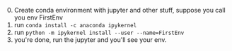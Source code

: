 0.  Create conda environment with jupyter and other stuff, suppose you call you env FirstEnv
1. run ```conda install -c anaconda ipykernel```
2. run ```python -m ipykernel install --user --name=FirstEnv```
3. you're done, run the jupyter and you'll see your env.


